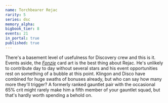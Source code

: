 ```yaml
---
name: Torchbearer Rejac
rarity: 5
series: dsc
memory_alpha:
bigbook_tier: 8
events: 21
in_portal: true
published: true
---
```


There's a basement level of usefulness for Discovery crew and this is it. Events aside, the [_Fonzie_](https://www.youtube.com/watch?v=JQc9L2RbQkw) card art is the best thing about Rejac. He's unlikely to contribute day to day without several stars and his event opportunities rest on something of a bubble at this point. Klingon and Disco have combined for huge swaths of bonuses already, but who can say how many more they'll trigger? A formerly ranked gauntlet pair with the occasional 65% crit might rarely make him a fifth member of your gauntlet squad, but that's hardly worth spending a behold on.
